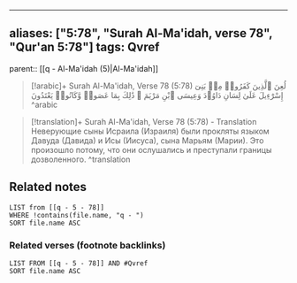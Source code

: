 
---
aliases: ["5:78", "Surah Al-Ma'idah, verse 78", "Qur'an 5:78"]
tags: Qvref
---

parent:: [[q - Al-Ma'idah (5)|Al-Ma'idah]]

> [!arabic]+ Surah Al-Ma'idah, Verse 78 (5:78)
> <span class="quran-arabic">لُعِنَ ٱلَّذِينَ كَفَرُوا۟ مِنۢ بَنِىٓ إِسْرَٰٓءِيلَ عَلَىٰ لِسَانِ دَاوُۥدَ وَعِيسَى ٱبْنِ مَرْيَمَ ۚ ذَٰلِكَ بِمَا عَصَوا۟ وَّكَانُوا۟ يَعْتَدُونَ</span>
^arabic

> [!translation]+ Surah Al-Ma'idah, Verse 78 (5:78) - Translation
> Неверующие сыны Исраила (Израиля) были прокляты языком Давуда (Давида) и Исы (Иисуса), сына Марьям (Марии). Это произошло потому, что они ослушались и преступали границы дозволенного.
^translation



## Related notes
```dataview
LIST from [[q - 5 - 78]]
WHERE !contains(file.name, "q - ")
SORT file.name ASC
```

### Related verses (footnote backlinks)
```dataview
LIST FROM [[q - 5 - 78]] AND #Qvref
SORT file.name ASC
```

